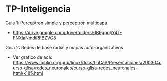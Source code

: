 # TP-Inteligencia
 Guia 1: Perceptron simple y perceptrón multicapa
 +  https://drive.google.com/drive/folders/0B9gpqIjY4T-FNXlaNmdiRFBZVG8
 
 
Guia 2: Redes de base radial y mapas auto-organizativos
+ Ver grafico de acá:  
https://www.ibiblio.org/pub/linux/docs/LuCaS/Presentaciones/200304curso-glisa/redes_neuronales/curso-glisa-redes_neuronales-html/x185.html
